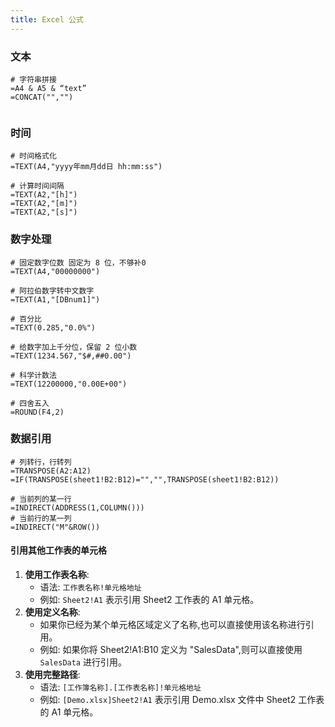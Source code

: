 ```yaml
---
title: Excel 公式
---
```


### 文本

```
# 字符串拼接
=A4 & A5 & “text”
=CONCAT("","")


```



### 时间

```
# 时间格式化
=TEXT(A4,"yyyy年mm月dd日 hh:mm:ss")

# 计算时间间隔
=TEXT(A2,"[h]")
=TEXT(A2,"[m]")
=TEXT(A2,"[s]")
```



### 数字处理

```
# 固定数字位数 固定为 8 位，不够补0
=TEXT(A4,"00000000")

# 阿拉伯数字转中文数字 
=TEXT(A1,"[DBnum1]") 

# 百分比
=TEXT(0.285,"0.0%")   

# 给数字加上千分位，保留 2 位小数
=TEXT(1234.567,"$#,##0.00")

# 科学计数法
=TEXT(12200000,"0.00E+00")

# 四舍五入
=ROUND(F4,2)
```



### 数据引用

```
# 列转行，行转列
=TRANSPOSE(A2:A12)
=IF(TRANSPOSE(sheet1!B2:B12)="","",TRANSPOSE(sheet1!B2:B12))

# 当前列的某一行
=INDIRECT(ADDRESS(1,COLUMN()))
# 当前行的某一列
=INDIRECT("M"&ROW())

```



#### 引用其他工作表的单元格

1. **使用工作表名称**:
   - 语法: `工作表名称!单元格地址`
   - 例如: `Sheet2!A1` 表示引用 Sheet2 工作表的 A1 单元格。
2. **使用定义名称**:
   - 如果你已经为某个单元格区域定义了名称,也可以直接使用该名称进行引用。
   - 例如: 如果你将 Sheet2!A1:B10 定义为 "SalesData",则可以直接使用 `SalesData` 进行引用。
3. **使用完整路径**:
   - 语法: `[工作簿名称].[工作表名称]!单元格地址`
   - 例如: `[Demo.xlsx]Sheet2!A1` 表示引用 Demo.xlsx 文件中 Sheet2 工作表的 A1 单元格。
